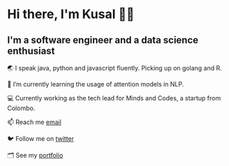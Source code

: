 # Hi there, I'm Kusal 🤘🏽
## I'm a software engineer and a data science enthusiast
🌏 I speak java, python and javascript fluently. Picking up on golang and R.  

🌱 I’m currently learning the usage of attention models in NLP. 

💻 Currently working as the tech lead for Minds and Codes, a startup from Colombo. 

📫 Reach me [email](mailto:kusalhettiarachchi@hotmail.com)

🐦 Follow me on [twitter](https://twitter.com/waitamiwrong)

🗂 See my [portfolio](https://kusalhettiarachchi.github.io")

<!--
**kusalhettiarachchi/kusalhettiarachchi** is a ✨ _special_ ✨ repository because its `README.md` (this file) appears on your GitHub profile.

Here are some ideas to get you started:

- 🔭 I’m currently working on ...
- 🌱 I’m currently learning ...
- 👯 I’m looking to collaborate on ...
- 🤔 I’m looking for help with ...
- 💬 Ask me about ...
- 📫 How to reach me: ...
- 😄 Pronouns: ...
- ⚡ Fun fact: ...
-->
